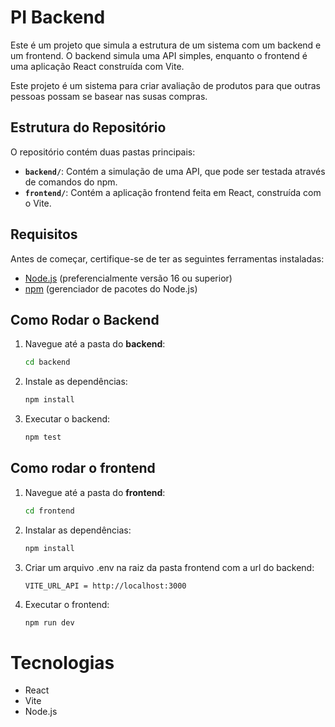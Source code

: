 # PI Backend

Este é um projeto que simula a estrutura de um sistema com um backend e um frontend. O backend simula uma API simples, enquanto o frontend é uma aplicação React construída com Vite.

Este projeto é um sistema para criar avaliação de produtos para que outras pessoas possam se basear nas susas compras.

## Estrutura do Repositório

O repositório contém duas pastas principais:

- **`backend/`**: Contém a simulação de uma API, que pode ser testada através de comandos do npm.
- **`frontend/`**: Contém a aplicação frontend feita em React, construída com o Vite.

## Requisitos

Antes de começar, certifique-se de ter as seguintes ferramentas instaladas:

- [Node.js](https://nodejs.org/) (preferencialmente versão 16 ou superior)
- [npm](https://www.npmjs.com/) (gerenciador de pacotes do Node.js)

## Como Rodar o Backend

1. Navegue até a pasta do **backend**:

   ```bash
   cd backend

2. Instale as dependências:

    ```bash
    npm install

3. Executar o backend:

    ```bash
    npm test

## Como rodar o frontend

1. Navegue até a pasta do **frontend**:

    ```bash
    cd frontend

2. Instalar as dependências:

    ```bash
    npm install

3. Criar um arquivo .env na raiz da pasta frontend com a url do backend:

    ```
    VITE_URL_API = http://localhost:3000

4. Executar o frontend:

    ```bash
    npm run dev

# Tecnologias

- React
- Vite
- Node.js